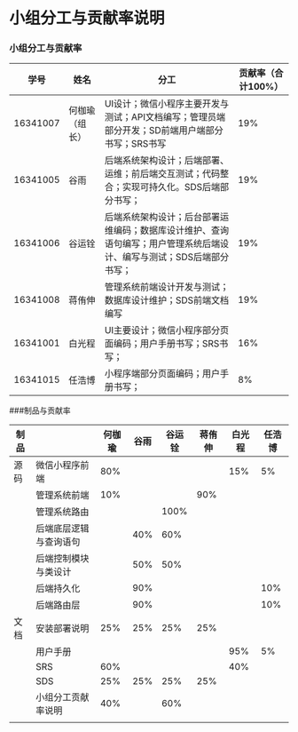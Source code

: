 # 小组分工与贡献率说明



### 小组分工与贡献率

| 学号     | 姓名           | 分工                                                         | 贡献率（合计100%） |
| -------- | -------------- | ------------------------------------------------------------ | ------------------ |
| 16341007 | 何枷瑜（组长） | UI设计；微信小程序主要开发与测试；API文档编写；管理员端部分开发；SD前端用户端部分书写；SRS书写 | 19%                |
| 16341005 | 谷雨           | 后端系统架构设计；后端部署、运维；前后端交互测试；代码整合；实现可持久化。SDS后端部分书写； | 19%                |
| 16341006 | 谷运铨         | 后端系统架构设计；后台部署运维编码；数据库设计维护、查询语句编写；用户管理系统后端设计、编写与测试；SDS后端部分书写； | 19%                |
| 16341008 | 蒋侑伸         | 管理系统前端设计开发与测试；数据库设计维护；SDS前端文档编写  | 19%                |
| 16341001 | 白光程         | UI主要设计；微信小程序部分页面编码；用户手册书写；SRS书写；  | 16%                |
| 16341015 | 任浩博         | 小程序端部分页面编码；用户手册书写；                         | 8%                 |



###制品与贡献率

| 制品 |                        | 何枷瑜 | 谷雨 | 谷运铨 | 蒋侑伸 | 白光程 | 任浩博 |
| ---- | ---------------------- | ------ | ---- | ------ | ------ | ------ | ------ |
| 源码 | 微信小程序前端         | 80%    |      |        |        | 15%    | 5%     |
|      | 管理系统前端           | 10%    |      |        | 90%    |        |        |
|      | 管理系统路由           |        |      | 100%   |        |        |        |
|      | 后端底层逻辑与查询语句 |        | 40%  | 60%    |        |        |        |
|      | 后端控制模块与类设计   |        | 50%  | 50%    |        |        |        |
|      | 后端持久化             |        | 90%  |        |        |        | 10%    |
|      | 后端路由层             |        | 90%  |        |        |        | 10%    |
| 文档 | 安装部署说明           | 25%    | 25%  | 25%    | 25%    |        |        |
|      | 用户手册               |        |      |        |        | 95%    | 5%     |
|      | SRS                    | 60%    |      |        |        | 40%    |        |
|      | SDS                    | 25%    | 25%  | 25%    | 25%    |        |        |
|      | 小组分工贡献率说明     | 40%    |      | 60%    |        |        |        |
|      |                        |        |      |        |        |        |        |

